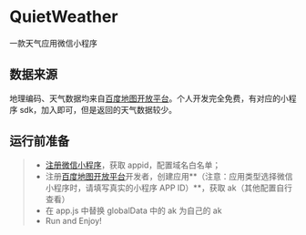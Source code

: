 # QuietWeather
一款天气应用微信小程序

## 数据来源
地理编码、天气数据均来自[百度地图开放平台](https://lbsyun.baidu.com/)。个人开发完全免费，有对应的小程序 sdk，加入即可，但是返回的天气数据较少。

## 运行前准备
> * [注册微信小程序](https://mp.weixin.qq.com/wxopen/waregister?action=step1)，获取 appid，配置域名白名单；
> * 注册[百度地图开放平台](https://lbsyun.baidu.com/)开发者，创建应用**（注意：应用类型选择微信小程序时，请填写真实的小程序 APP ID）**，获取 ak（其他配置自行查看）
> * 在 app.js 中替换 globalData 中的 ak 为自己的 ak
> * Run and Enjoy!
